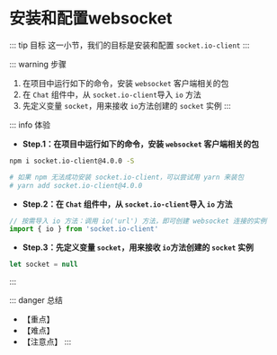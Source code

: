 # 安装和配置websocket

::: tip 目标
这一小节，我们的目标是安装和配置 `socket.io-client`
:::

::: warning 步骤

1. 在项目中运行如下的命令，安装 `websocket` 客户端相关的包
2. 在 `Chat` 组件中，从 `socket.io-client`导入 `io` 方法
3. 先定义变量 `socket`，用来接收 `io`方法创建的 `socket` 实例
:::

::: info 体验

* **Step.1：在项目中运行如下的命令，安装 `websocket` 客户端相关的包**

```bash
npm i socket.io-client@4.0.0 -S

# 如果 npm 无法成功安装 socket.io-client，可以尝试用 yarn 来装包
# yarn add socket.io-client@4.0.0
```

* **Step.2：在 `Chat` 组件中，从 `socket.io-client`导入 `io` 方法**

```js
// 按需导入 io 方法：调用 io('url') 方法，即可创建 websocket 连接的实例
import { io } from 'socket.io-client'
```

* **Step.3：先定义变量 `socket`，用来接收 `io`方法创建的 `socket` 实例**

```js
let socket = null
```

:::

::: danger 总结

* 【重点】
* 【难点】
* 【注意点】
:::
